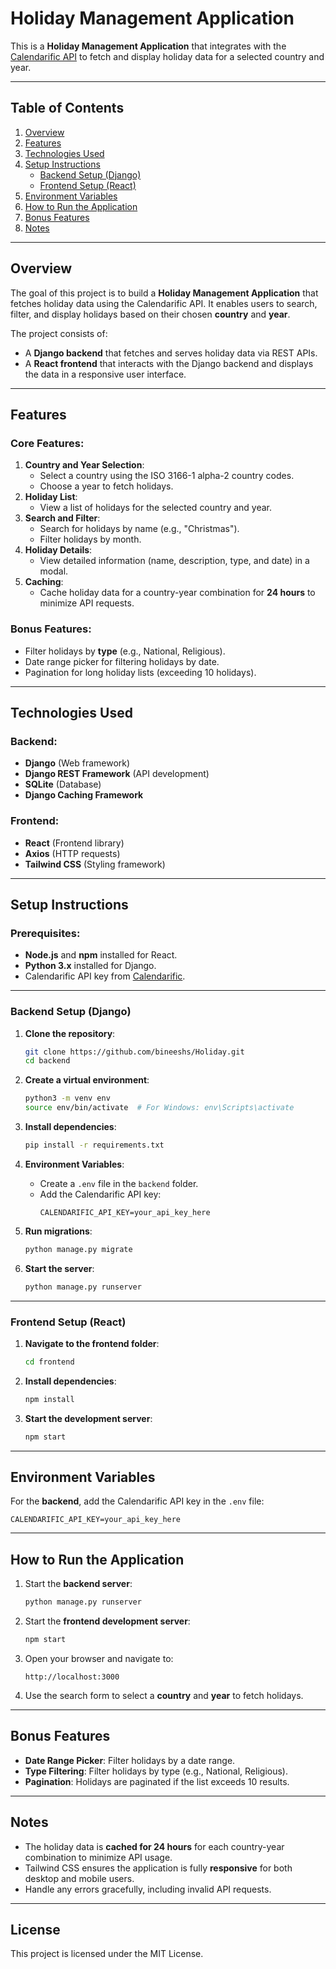 # Holiday Management Application

This is a **Holiday Management Application** that integrates with the [Calendarific API](https://calendarific.com/) to fetch and display holiday data for a selected country and year.

---

## Table of Contents

1. [Overview](#overview)
2. [Features](#features)
3. [Technologies Used](#technologies-used)
4. [Setup Instructions](#setup-instructions)
   - [Backend Setup (Django)](#backend-setup-django)
   - [Frontend Setup (React)](#frontend-setup-react)
5. [Environment Variables](#environment-variables)
6. [How to Run the Application](#how-to-run-the-application)
7. [Bonus Features](#bonus-features)
8. [Notes](#notes)

---

## Overview

The goal of this project is to build a **Holiday Management Application** that fetches holiday data using the Calendarific API. It enables users to search, filter, and display holidays based on their chosen **country** and **year**.

The project consists of:
- A **Django backend** that fetches and serves holiday data via REST APIs.
- A **React frontend** that interacts with the Django backend and displays the data in a responsive user interface.

---

## Features

### Core Features:
1. **Country and Year Selection**:
   - Select a country using the ISO 3166-1 alpha-2 country codes.
   - Choose a year to fetch holidays.
2. **Holiday List**:
   - View a list of holidays for the selected country and year.
3. **Search and Filter**:
   - Search for holidays by name (e.g., "Christmas").
   - Filter holidays by month.
4. **Holiday Details**:
   - View detailed information (name, description, type, and date) in a modal.
5. **Caching**:
   - Cache holiday data for a country-year combination for **24 hours** to minimize API requests.

### Bonus Features:
- Filter holidays by **type** (e.g., National, Religious).
- Date range picker for filtering holidays by date.
- Pagination for long holiday lists (exceeding 10 holidays).

---

## Technologies Used

### Backend:
- **Django** (Web framework)
- **Django REST Framework** (API development)
- **SQLite** (Database)
- **Django Caching Framework**

### Frontend:
- **React** (Frontend library)
- **Axios** (HTTP requests)
- **Tailwind CSS** (Styling framework)

---

## Setup Instructions

### Prerequisites:
- **Node.js** and **npm** installed for React.
- **Python 3.x** installed for Django.
- Calendarific API key from [Calendarific](https://calendarific.com/).

---

### Backend Setup (Django)

1. **Clone the repository**:
   ```bash
   git clone https://github.com/bineeshs/Holiday.git
   cd backend
   ```

2. **Create a virtual environment**:
   ```bash
   python3 -m venv env
   source env/bin/activate  # For Windows: env\Scripts\activate
   ```

3. **Install dependencies**:
   ```bash
   pip install -r requirements.txt
   ```

4. **Environment Variables**:
   - Create a `.env` file in the `backend` folder.
   - Add the Calendarific API key:
     ```
     CALENDARIFIC_API_KEY=your_api_key_here
     ```

5. **Run migrations**:
   ```bash
   python manage.py migrate
   ```

6. **Start the server**:
   ```bash
   python manage.py runserver
   ```

---

### Frontend Setup (React)

1. **Navigate to the frontend folder**:
   ```bash
   cd frontend
   ```

2. **Install dependencies**:
   ```bash
   npm install
   ```

3. **Start the development server**:
   ```bash
   npm start
   ```

---

## Environment Variables

For the **backend**, add the Calendarific API key in the `.env` file:
```
CALENDARIFIC_API_KEY=your_api_key_here
```

---

## How to Run the Application

1. Start the **backend server**:
   ```bash
   python manage.py runserver
   ```

2. Start the **frontend development server**:
   ```bash
   npm start
   ```

3. Open your browser and navigate to:
   ```
   http://localhost:3000
   ```

4. Use the search form to select a **country** and **year** to fetch holidays.

---

## Bonus Features

- **Date Range Picker**: Filter holidays by a date range.
- **Type Filtering**: Filter holidays by type (e.g., National, Religious).
- **Pagination**: Holidays are paginated if the list exceeds 10 results.

---

## Notes

- The holiday data is **cached for 24 hours** for each country-year combination to minimize API usage.
- Tailwind CSS ensures the application is fully **responsive** for both desktop and mobile users.
- Handle any errors gracefully, including invalid API requests.

---

## License

This project is licensed under the MIT License.

